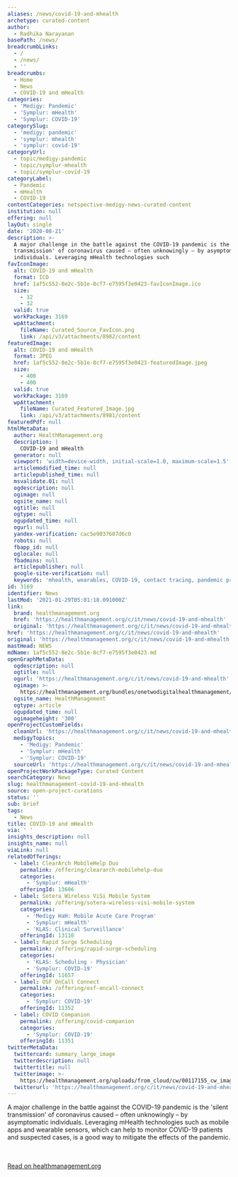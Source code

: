 ```yaml
---
aliases: /news/covid-19-and-mhealth
archetype: curated-content
author:
  - Radhika Narayanan
basePath: /news/
breadcrumbLinks:
  - /
  - /news/
  - ''
breadcrumbs:
  - Home
  - News
  - COVID-19 and mHealth
categories:
  - 'Medigy: Pandemic'
  - 'Symplur: mHealth'
  - 'Symplur: COVID-19'
categorySlug:
  - 'medigy: pandemic'
  - 'symplur: mhealth'
  - 'symplur: covid-19'
categoryUrl:
  - topic/medigy-pandemic
  - topic/symplur-mhealth
  - topic/symplur-covid-19
categoryLabel:
  - Pandemic
  - mHealth
  - COVID-19
contentCategories: netspective-medigy-news-curated-content
institution: null
offering: null
layOut: single
date: '2020-08-21'
description: >-
  A major challenge in the battle against the COVID-19 pandemic is the 'silent
  transmission' of coronavirus caused – often unknowingly – by asymptomatic
  individuals. Leveraging mHealth technologies such
favIconImage:
  alt: COVID-19 and mHealth
  format: ICO
  href: 1af5c552-8e2c-5b1e-8cf7-e7595f3e0423-favIconImage.ico
  size:
    - 32
    - 32
  valid: true
  workPackage: 3169
  wpAttachment:
    fileName: Curated_Source_FavIcon.png
    link: /api/v3/attachments/8982/content
featuredImage:
  alt: COVID-19 and mHealth
  format: JPEG
  href: 1af5c552-8e2c-5b1e-8cf7-e7595f3e0423-featuredImage.jpeg
  size:
    - 400
    - 400
  valid: true
  workPackage: 3169
  wpAttachment:
    fileName: Curated_Featured_Image.jpg
    link: /api/v3/attachments/8981/content
featuredPdf: null
htmlMetaData:
  author: HealthManagement.org
  description: |
    COVID-19 and mHealth
  generator: null
  viewport: 'width=device-width, initial-scale=1.0, maximum-scale=1.5'
  articlemodified_time: null
  articlepublished_time: null
  msvalidate.01: null
  ogdescription: null
  ogimage: null
  ogsite_name: null
  ogtitle: null
  ogtype: null
  ogupdated_time: null
  ogurl: null
  yandex-verification: cac5e9037607d6c0
  robots: null
  fbapp_id: null
  oglocale: null
  fbadmins: null
  articlepublisher: null
  google-site-verification: null
  keywords: 'mhealth, wearables, COVID-19, contact tracing, pandemic prevention'
id: 3169
identifier: News
lastMod: '2021-01-29T05:01:18.091000Z'
link:
  brand: healthmanagement.org
  href: 'https://healthmanagement.org/c/it/news/covid-19-and-mhealth'
  original: 'https://healthmanagement.org/c/it/news/covid-19-and-mhealth'
href: 'https://healthmanagement.org/c/it/news/covid-19-and-mhealth'
original: 'https://healthmanagement.org/c/it/news/covid-19-and-mhealth'
mastHead: NEWS
mdName: 1af5c552-8e2c-5b1e-8cf7-e7595f3e0423.md
openGraphMetaData:
  ogdescription: null
  ogtitle: null
  ogurl: 'https://healthmanagement.org/c/it/news/covid-19-and-mhealth'
  ogimage: >-
    https://healthmanagement.org/bundles/onetwodigitalhealthmanagement/img/healthmanagement_logo_square.jpg
  ogsite_name: HealthManagement
  ogtype: article
  ogupdated_time: null
  ogimageheight: '300'
openProjectCustomFields:
  cleanUrl: 'https://healthmanagement.org/c/it/news/covid-19-and-mhealth'
  medigyTopics:
    - 'Medigy: Pandemic'
    - 'Symplur: mHealth'
    - 'Symplur: COVID-19'
  sourceUrl: 'https://healthmanagement.org/c/it/news/covid-19-and-mhealth'
openProjectWorkPackageType: Curated Content
searchCategory: News
slug: healthmanagement-covid-19-and-mhealth
source: open-project-curations
status: ''
sub: brief
tags:
  - News
title: COVID-19 and mHealth
via: ' '
insights_description: null
insights_name: null
viaLink: null
relatedOfferings:
  - label: ClearArch MobileHelp Duo
    permalink: /offering/cleararch-mobilehelp-duo
    categories:
      - 'Symplur: mHealth'
    offeringId: 13606
  - label: Sotera Wireless ViSi Mobile System
    permalink: /offering/sotera-wireless-visi-mobile-system
    categories:
      - 'Medigy HaH: Mobile Acute Care Program'
      - 'Symplur: mHealth'
      - 'KLAS: Clinical Surveillance'
    offeringId: 13110
  - label: Rapid Surge Scheduling
    permalink: /offering/rapid-surge-scheduling
    categories:
      - 'KLAS: Scheduling - Physician'
      - 'Symplur: COVID-19'
    offeringId: 11657
  - label: OSF OnCall Connect
    permalink: /offering/osf-oncall-connect
    categories:
      - 'Symplur: COVID-19'
    offeringId: 11352
  - label: COVID Companion
    permalink: /offering/covid-companion
    categories:
      - 'Symplur: COVID-19'
    offeringId: 11351
twitterMetaData:
  twittercard: summary_large_image
  twitterdescription: null
  twittertitle: null
  twitterimage: >-
    https://healthmanagement.org/uploads/from_cloud/cw/00117155_cw_image_wi_bbb9a9a2c2345f1ec1827bb6049edb54.jpg
  twitterurl: 'https://healthmanagement.org/c/it/news/covid-19-and-mhealth'
---
```

A major challenge in the battle against the COVID-19 pandemic is the 'silent transmission' of coronavirus caused – often unknowingly – by asymptomatic individuals. Leveraging mHealth technologies such as mobile apps and wearable sensors, which can help to monitor COVID-19 patients and suspected cases, is a good way to mitigate the effects of the pandemic.

<br><br><a target="_blank" href=https://healthmanagement.org/c/it/news/covid-19-and-mhealth>Read on healthmanagement.org</a>